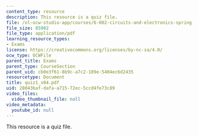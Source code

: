 ```yaml
---
content_type: resource
description: This resource is a quiz file.
file: /ol-ocw-studio-app/courses/6-002-circuits-and-electronics-spring-2007/28043bafdafaa71572ec5ccd4fe73c89_quiz1_s04.pdf
file_size: 85902
file_type: application/pdf
learning_resource_types:
- Exams
license: https://creativecommons.org/licenses/by-nc-sa/4.0/
ocw_type: OCWFile
parent_title: Exams
parent_type: CourseSection
parent_uid: cb0e3f61-8b9c-a7c2-109e-5404ec6d2435
resourcetype: Document
title: quiz1_s04.pdf
uid: 28043baf-dafa-a715-72ec-5ccd4fe73c89
video_files:
  video_thumbnail_file: null
video_metadata:
  youtube_id: null
---
```

This resource is a quiz file.
